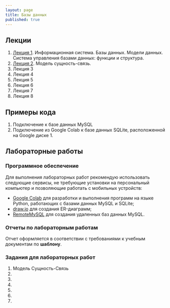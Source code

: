 ```yaml
---
layout: page
title: Базы данных
published: true
---
```


## Лекции

1. [Лекция 1](https://drive.google.com/file/d/10x3kEMSoJSrZKCwk30h5DFXr3MRmh3IH/view?usp=sharing). Информационная система. Базы данных. Модели данных. Система управления базами данных: функции и структура.
1. [Лекция 2](https://drive.google.com/file/d/1TUKjySmUKOBgOeo_-2ZOrHFu_p_zAq3W/view?usp=sharing). Модель сущность-связь.
1. Лекция 3
1. Лекция 4
1. Лекция 5
1. Лекция 6
1. Лекция 7
1. Лекция 8

## Примеры кода

1. Подключение к базе данных MySQL
1. Подключение из Google Colab к базе данных SQLite, расположенной на Google диске 1. 

## Лабораторные работы

### Программное обеспечение

Для выполнения лабораторных работ рекомендую использовать следующие сервисы, не требующие установки на персональный компьютер и позволяющие работать с мобильных устройств:

- [Google Colab](sqlite_start.md) для разработки и выполнения программ на языке Python, работающих с базами данных MySQL и SQLite; 
- [draw.io](https://draw.io) для создания ER-диаграмм;
- [RemoteMySQL](https://remotemysql.com) для создания удаленных баз данных MySQL.

###  Отчеты по лабораторным работам

Отчет оформляется в соответствии с требованиями к учебным документам по **шаблону**. 

### Задания для лабораторных работ

1. Модель Сущность-Связь
2. 
3. 
4. 
5. 
6. 
7. 



